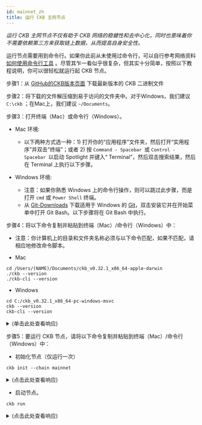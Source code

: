 ```yaml
---
id: mainnet_zh
title: 运行 CKB 主网节点
---
```


*运行 CKB 主网节点不仅有助于 CKB 网络的稳健性和去中心化，同时也意味着你不需要依赖第三方来获取链上数据，从而提高自身安全性。*

运行节点需要用到命令行。如果你此前从未使用过命令行，可以自行参考网络资料[如何使用命令行工具](https://www.google.com/search?q=learn+command+line) 。尽管其乍一看似乎很复杂，但其实十分简单，按照以下教程说明，你可以很轻松就运行起 CKB 节点。

步骤1：从 [GitHub的CKB版本页面](https://github.com/nervosnetwork/ckb/releases) 下载最新版本的 CKB 二进制文件

步骤2：将下载的文件解压缩到易于访问的文件夹中。对于Windows，我们建议`C:\ckb` ；在Mac上，我们建议 `~/Documents`。

步骤3：打开终端（Mac）或命令行（Windows）。

* Mac 环境:

    * 以下两种方式选一种：1) 打开你的“应用程序”文件夹，然后打开“实用程序”并双击“终端”；或者 2) 按 `Command - Spacebar `或 `Control -Spacebar `以启动 Spotlight 并键入“ Terminal”，然后双击搜索结果，然后在 Terminal 上执行以下步骤。

* Windows 环境:

    * 注意：如果你熟悉 Windows 上的命令行操作，则可以跳过此步骤，而是打开 `cmd` 或 `Power Shell` 终端。
    * 从 [Git-Downloads](https://git-scm.com/downloads) 下载适用于 Windows 的 [Git](https://git-scm.com/downloads)，双击安装它并在开始菜单中打开 Git Bash。以下步骤将在 Git Bash 中执行。

步骤4：将以下命令复制并粘贴到终端（Mac）/命令行（Windows）中：

* 注意：你计算机上的目录和文件夹名称必须与以下命令匹配，如果不匹配，请相应地修改命令脚本。

* Mac

```
cd /Users/(NAME)/Documents/ckb_v0.32.1_x86_64-apple-darwin
./ckb --version
./ckb-cli --version
```

* Windows

```
cd C:/ckb_v0.32.1_x86_64-pc-windows-msvc 
ckb --version 
ckb-cli --version
```

<details>
<summary>(单击此处查看响应)</summary>
```bash
ckb 0.32.1 (9ebc9ce 2020-05-29)
ckb-cli 0.32.0 (0fc435d 2020-05-22)
```
</details>

步骤5：要运行 CKB 节点，请将以下命令复制并粘贴到终端（Mac）/命令行（Windows）中：

* 初始化节点（仅运行一次）

```
ckb init --chain mainnet
```

<details>
<summary>(点击此处查看响应)</summary>
```bash
WARN: mining feature is disabled because of lacking the block assembler config options
Initialized CKB directory in /PATH/ckb_v0.32.1_x86_64-apple-darwin
create ckb.toml
create ckb-miner.toml
```
</details>

* 启动节点。

```
ckb run
```

<details>
<summary>(点击此处查看响应)</summary>
```bash
2020-06-05 18:10:19.785 +08:00 main INFO sentry  sentry is disabled
2020-06-05 18:10:19.869 +08:00 main INFO main  Miner is disabled, edit ckb.toml to enable it
2020-06-05 18:10:19.942 +08:00 main INFO ckb-memory-tracker  track current process: unsupported
2020-06-05 18:10:19.942 +08:00 main INFO main  ckb version: 0.32.1 (9ebc9ce 2020-05-29)
2020-06-05 18:10:19.942 +08:00 main INFO main  chain genesis hash: 0x92b197aa1fba0f63633922c61c92375c9c074a93e85963554f5499fe1450d0e5
2020-06-05 18:10:19.944 +08:00 NetworkRuntime INFO ckb-network  p2p service event: ListenStarted { address: "/ip4/0.0.0.0/tcp/8115" }
2020-06-05 18:10:19.946 +08:00 NetworkRuntime INFO ckb-network  Listen on address: /ip4/0.0.0.0/tcp/8115/p2p/QmWKGXVhYx2T8YmbsC1RYjnrRf1hfz2ZNTMywrkN9y2bVg
2020-06-05 18:10:19.951 +08:00 main INFO ckb-db  Initialize a new database
2020-06-05 18:10:19.983 +08:00 main INFO ckb-db  Init database version 20191201091330
2020-06-05 18:10:20.146 +08:00 NetworkRuntime INFO ckb-relay  RelayProtocol(1).connected peer=SessionId(1)
2020-06-05 18:10:20.146 +08:00 NetworkRuntime INFO ckb-sync  SyncProtocol.connected peer=SessionId(1)
2020-06-05 18:10:20.451 +08:00 NetworkRuntime INFO ckb-sync  Ignoring getheaders from peer=SessionId(1) because node is in initial block download
2020-06-05 18:10:20.749 +08:00 ChainService INFO ckb-chain  block: 1, hash: 0x2567f226c73b04a6cb3ef04b3bb10ab99f37850794cd9569be7de00bac4db875, epoch: 0(1/1743), total_diff: 0x3b1bb3d4c1376a, txs: 1
```
</details>

